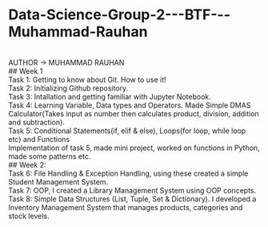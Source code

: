 # Data-Science-Group-2---BTF---Muhammad-Rauhan
<br>
AUTHOR -> MUHAMMAD RAUHAN
<br>
## Week 1
<br>
Task 1: Getting to know about Git. How to use it!
<br>
Task 2: Initializing Github repository.
<br>
Task 3: Intallation and getting familiar with Jupyter Notebook.
<br>
Task 4: Learning Variable, Data types and Operators. Made Simple DMAS Calculator(Takes input as number then calculates product, division,
addition and subtraction).
<br>
Task 5: Conditional Statements(if, elif & else), Loops(for loop, while loop etc) and Functions
<br>
Implementation of task 5, made mini project, worked on functions in Python, made some patterns etc.
<br>
## Week 2:
<br>
Task 6: File Handling & Exception Handling, using these created a simple Student Management System.
<br>
Task 7: OOP, I created a Library Management System using OOP concepts.
<br>
Task 8: Simple Data Structures (List, Tuple, Set & Dictionary). I developed a Inventory Management System that manages products, categories and stock levels.
<br>
